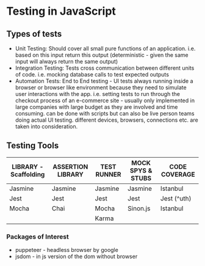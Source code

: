 # Testing in JavaScript

## Types of tests

- Unit Testing: Should cover all small pure functions of an application. i.e. based on this input return this output (deterministic - given the same input will always return the same output)
- Integration Testing: Tests cross communication between different units of code. i.e. mocking database calls to test expected outputs
- Automation Tests: End to End testing - UI tests always running inside a browser or browser like environment because they need to simulate user interactions with the app. i.e. setting tests to run through the checkout process of an e-commerce site - usually only implemented in large companies with large budget as they are involved and time consuming. can be done with scripts but can also be live person teams doing actual UI testing. different devices, browsers, connections etc. are taken into consideration.

## Testing Tools

| LIBRARY - Scaffolding | ASSERTION LIBRARY | TEST RUNNER | MOCK SPYS & STUBS | CODE COVERAGE |
| --------------------- | ----------------- | ----------- | ----------------- | ------------- |
| Jasmine               | Jasmine           | Jasmine     | Jasmine           | Istanbul      |
| Jest                  | Jest              | Jest        | Jest              | Jest (^uth)   |
| Mocha                 | Chai              | Mocha       | Sinon.js          | Istanbul      |
|                       |                   | Karma       |                   |               |

### Packages of Interest

- puppeteer - headless browser by google
- jsdom - in js version of the dom without browser
